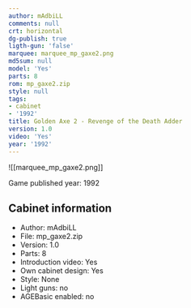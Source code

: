 ```yaml
---
author: mAdbiLL
comments: null
crt: horizontal
dg-publish: true
ligth-gun: 'false'
marquee: marquee_mp_gaxe2.png
md5sum: null
model: 'Yes'
parts: 8
rom: mp_gaxe2.zip
style: null
tags:
- cabinet
- '1992'
title: Golden Axe 2 - Revenge of the Death Adder
version: 1.0
video: 'Yes'
year: '1992'
---
```


![[marquee_mp_gaxe2.png]]

Game published year: 1992

## Cabinet information

- Author: mAdbiLL
- File: mp_gaxe2.zip
- Version: 1.0
- Parts: 8
- Introduction video: Yes
- Own cabinet design: Yes
- Style: None
- Light guns: no
- AGEBasic enabled: no

